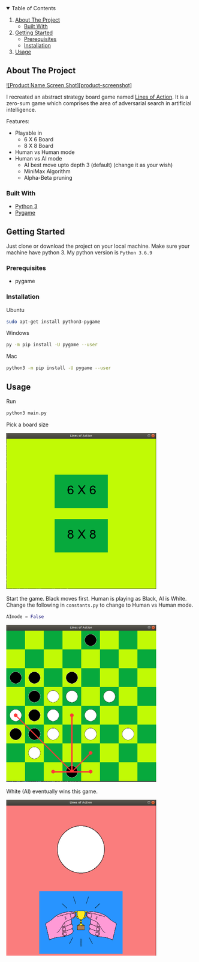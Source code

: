 
<!-- TABLE OF CONTENTS -->
<details open="open">
  <summary>Table of Contents</summary>
  <ol>
    <li>
      <a href="#about-the-project">About The Project</a>
      <ul>
        <li><a href="#built-with">Built With</a></li>
      </ul>
    </li>
    <li>
      <a href="#getting-started">Getting Started</a>
      <ul>
        <li><a href="#prerequisites">Prerequisites</a></li>
        <li><a href="#installation">Installation</a></li>
      </ul>
    </li>
    <li><a href="#usage">Usage</a></li>
  </ol>
</details>



<!-- ABOUT THE PROJECT -->
## About The Project

[![Product Name Screen Shot][product-screenshot]](https://example.com)

I recreated an abstract strategy board game named [Lines of Action](https://cutt.ly/QhTCLUH "Lines of Action-Wikipedia"). It is a zero-sum game which comprises the area of adversarial search in artificial intelligence. 

Features:
* Playable in 
    * 6 X 6 Board
    * 8 X 8 Board
* Human vs Human mode
* Human vs AI mode
    * AI best move upto depth 3 (default) (change it as your wish)
    * MiniMax Algorithm
    * Alpha-Beta pruning

### Built With

* [Python 3](https://www.python.org/)
* [Pygame](https://www.pygame.org/news)


<!-- GETTING STARTED -->
## Getting Started

Just clone or download the project on your local machine. Make sure your machine have python 3. My python version is `Python 3.6.9`

### Prerequisites

* pygame


### Installation

Ubuntu
```sh
sudo apt-get install python3-pygame
```
Windows
```sh
py -m pip install -U pygame --user
```
Mac
```sh
python3 -m pip install -U pygame --user
```

<!-- USAGE EXAMPLES -->
## Usage

Run
```sh
python3 main.py
```
Pick a board size 

<!-- ![Starting page](images/ss1.png) -->
<img src = "images/ss1.png" width = 400>

Start the game. Black moves first. Human is playing as Black, AI is White.
Change the following in `constants.py` to change to Human vs Human mode.
```python
AImode = False
```

<!-- ![Starting page](images/ss2.png) -->
<img src = "images/ss2.png" width = 400>

White (AI) eventually wins this game.

<!-- ![Starting page](images/ss3.png) -->
<img src = "images/ss3.png" width = 400>



